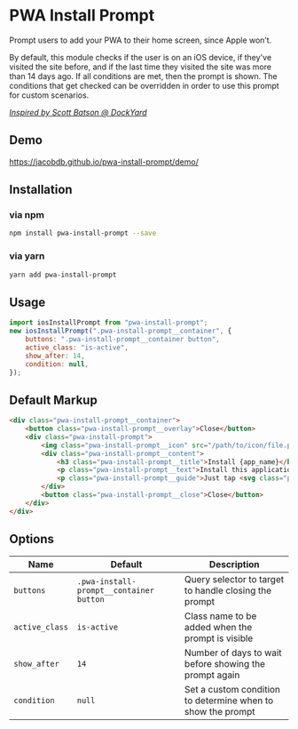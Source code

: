 # PWA Install Prompt

Prompt users to add your PWA to their home screen, since Apple won’t.

By default, this module checks if the user is on an iOS device, if they've visited the site before, and if the last time they visited the site was more than 14 days ago. If all conditions are met, then the prompt is shown. The conditions that get checked can be overridden in order to use this prompt for custom scenarios.

*[Inspired by Scott Batson @ DockYard](https://dockyard.com/blog/2017/09/27/encouraging-ios-installation-on-ios)*

## Demo

https://jacobdb.github.io/pwa-install-prompt/demo/

## Installation

### via npm

```sh
npm install pwa-install-prompt --save
```

### via yarn

```sh
yarn add pwa-install-prompt
```

## Usage

```js
import iosInstallPrompt from "pwa-install-prompt";
new iosInstallPrompt(".pwa-install-prompt__container", {
    buttons: ".pwa-install-prompt__container button",
    active_class: "is-active",
    show_after: 14,
    condition: null,
});
```

## Default Markup

```html
<div class="pwa-install-prompt__container">
    <button class="pwa-install-prompt__overlay">Close</button>
    <div class="pwa-install-prompt">
        <img class="pwa-install-prompt__icon" src="/path/to/icon/file.png" alt="{app_name}" />
        <div class="pwa-install-prompt__content">
            <h3 class="pwa-install-prompt__title">Install {app_name}</h3>
            <p class="pwa-install-prompt__text">Install this application on your home screen for quick and easy access when you’re on the go.</p>
            <p class="pwa-install-prompt__guide">Just tap <svg class="pwa-install-prompt__guide__icon" viewBox="0 0 128 128" xmlns="http://www.w3.org/2000/svg" xmlns:xlink="http://www.w3.org/1999/xlink"><title>Share</title><path fill="#1A84FF" d="M48.883,22.992L61.146,10.677L61.146,78.282C61.146,80.005 62.285,81.149 64,81.149C65.715,81.149 66.854,80.005 66.854,78.282L66.854,10.677L79.117,22.992C79.693,23.57 80.256,23.853 81.114,23.853C81.971,23.853 82.534,23.57 83.11,22.992C84.25,21.848 84.25,20.125 83.11,18.981L65.997,1.794C65.715,1.511 65.421,1.215 65.139,1.215C64.563,0.932 63.718,0.932 62.861,1.215C62.579,1.498 62.285,1.498 62.003,1.794L44.89,18.981C43.75,20.125 43.75,21.848 44.89,22.992C46.029,24.149 47.744,24.149 48.883,22.992ZM103.936,35.32L81.114,35.32L81.114,41.053L103.936,41.053L103.936,121.27L24.064,121.27L24.064,41.053L46.886,41.053L46.886,35.32L24.064,35.32C20.928,35.32 18.355,37.904 18.355,41.053L18.355,121.27C18.355,124.419 20.928,127.003 24.064,127.003L103.936,127.003C107.072,127.003 109.645,124.419 109.645,121.27L109.645,41.053C109.645,37.891 107.072,35.32 103.936,35.32Z" /></svg> then “Add to Home Screen”</p>
        </div>
        <button class="pwa-install-prompt__close">Close</button>
    </div>
</div>
```

## Options

| Name           | Default                                 | Description                                                 |
|----------------|-----------------------------------------|-------------------------------------------------------------|
| `buttons`      | `.pwa-install-prompt__container button` | Query selector to target to handle closing the prompt       |
| `active_class` | `is-active`                             | Class name to be added when the prompt is visible           |
| `show_after`   | `14`                                    | Number of days to wait before showing the prompt again      |
| `condition`    | `null`                                  | Set a custom condition to determine when to show the prompt |
